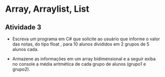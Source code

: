 # Array, Arraylist, List

## Atividade 3

- Escreva um programa em C# que solicite ao usuário que informe o valor das notas, do tipo float , para 10 alunos divididos em 2 grupos de 5 alunos cada. 

- Armazene as informações em um array bidimensional e a seguir exiba no console a média aritmética de cada grupo de alunos (grupo1 e grupo2).

